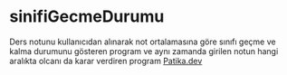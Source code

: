 # sinifiGecmeDurumu
Ders notunu kullanıcıdan alınarak not ortalamasına göre sınıfı geçme ve kalma durumunu gösteren program ve aynı zamanda girilen notun hangi aralıkta olcanı da karar verdiren program
[Patika.dev](www.oatika.dev)
